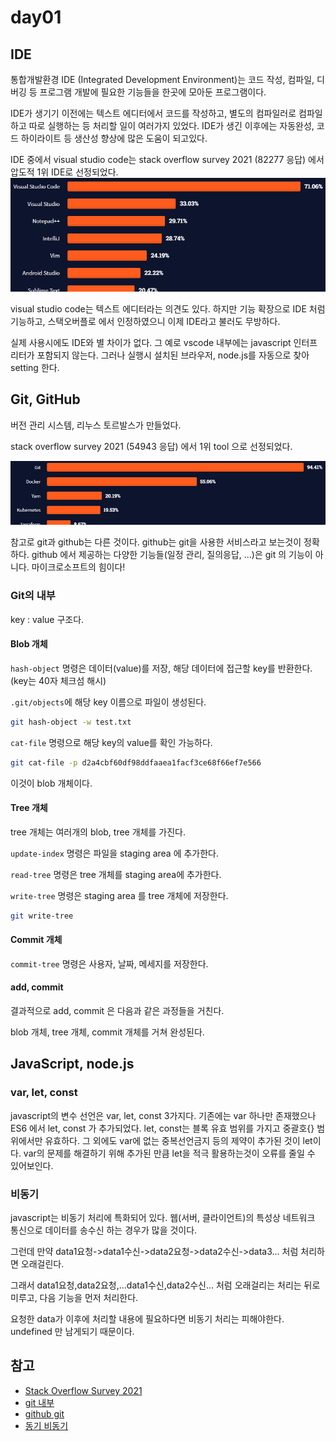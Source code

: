 # day01

## IDE

통합개발환경 IDE (Integrated Development Environment)는 코드 작성, 컴파일, 디버깅 등 프로그램 개발에 필요한 기능들을 한곳에 모아둔 프로그램이다.

IDE가 생기기 이전에는 텍스트 에디터에서 코드를 작성하고, 별도의 컴파일러로 컴파일하고 따로 실행하는 등 처리할 일이 여러가지 있었다. IDE가 생긴 이후에는 자동완성, 코드 하이라이트 등 생산성 향상에 많은 도움이 되고있다.

IDE 중에서 visual studio code는 stack overflow survey 2021 (82277 응답) 에서 압도적 1위 IDE로 선정되었다.
![ide](./images/day01_ide.png)

visual studio code는 텍스트 에디터라는 의견도 있다. 하지만 기능 확장으로 IDE 처럼 기능하고, 스택오버플로 에서 인정하였으니 이제 IDE라고 불러도 무방하다.

실제 사용시에도 IDE와 별 차이가 없다. 그 예로 vscode 내부에는 javascript 인터프리터가 포함되지 않는다. 그러나 실행시 설치된 브라우저, node.js를 자동으로 찾아 setting 한다.

## Git, GitHub

버전 관리 시스템, 리누스 토르발스가 만들었다.

stack overflow survey 2021 (54943 응답) 에서 1위 tool 으로 선정되었다.

![other tools](./images/day01_tools.png)

참고로 git과 github는 다른 것이다. github는 git을 사용한 서비스라고 보는것이 정확하다. github 에서 제공하는 다양한 기능들(일정 관리, 질의응답, ...)은 git 의 기능이 아니다. 마이크로소프트의 힘이다!

### Git의 내부

key : value 구조다.

#### Blob 개체

`hash-object` 명령은 데이터(value)를 저장, 해당 데이터에 접근할 key를 반환한다.
(key는 40자 체크섬 해시)

`.git/objects`에 해당 key 이름으로 파일이 생성된다.

```bash
git hash-object -w test.txt
```

`cat-file` 명령으로 해당 key의 value를 확인 가능하다.

```bash
git cat-file -p d2a4cbf60df98ddfaaea1facf3ce68f66ef7e566
```

이것이 blob 개체이다.

#### Tree 개체

tree 개체는 여러개의 blob, tree 개체를 가진다.

`update-index` 명령은 파일을 staging area 에 추가한다.

`read-tree` 명령은 tree 개체를 staging area에 추가한다.

`write-tree` 명령은 staging area 를 tree 개체에 저장한다.

```bash
git write-tree
```

#### Commit 개체

`commit-tree` 명령은 사용자, 날짜, 메세지를 저장한다.

#### add, commit

결과적으로 add, commit 은 다음과 같은 과정들을 거친다.

blob 개체, tree 개체, commit 개체를 거쳐 완성된다.

## JavaScript, node.js

### var, let, const

javascript의 변수 선언은 var, let, const 3가지다.
기존에는 var 하나만 존재했으나 ES6 에서 let, const 가 추가되었다.
let, const는 블록 유효 범위를 가지고 중괄호{} 범위에서만 유효하다.
그 외에도 var에 없는 중복선언금지 등의 제약이 추가된 것이 let이다.
var의 문제를 해결하기 위해 추가된 만큼 let을 적극 활용하는것이 오류를 줄일 수 있어보인다.

### 비동기

javascript는 비동기 처리에 특화되어 있다.
웹(서버, 클라이언트)의 특성상 네트워크 통신으로 데이터를 송수신 하는 경우가 많을 것이다.

그런데 만약 data1요청->data1수신->data2요청->data2수신->data3... 처럼 처리하면 오래걸린다.

그래서 data1요청,data2요청,...data1수신,data2수신... 처럼 오래걸리는 처리는 뒤로 미루고, 다음 기능을 먼저 처리한다.

요청한 data가 이후에 처리할 내용에 필요하다면 비동기 처리는 피해야한다.
undefined 만 남게되기 때문이다.

## 참고

-   [Stack Overflow Survey 2021](https://insights.stackoverflow.com/survey/2021)
-   [git 내부](https://git-scm.com/book/ko/v2/Git%EC%9D%98-%EB%82%B4%EB%B6%80-Git-%EA%B0%9C%EC%B2%B4)
-   [github git](https://github.com/git/git)
-   [동기 비동기](https://opentutorials.org/course/3332/21132)
